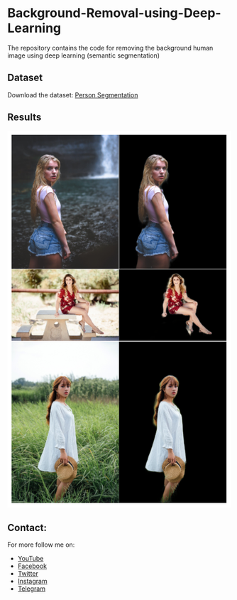 # Background-Removal-using-Deep-Learning
The repository contains the code for removing the background human image using deep learning (semantic segmentation)

## Dataset
Download the dataset: [Person Segmentation](https://www.kaggle.com/datasets/nikhilroxtomar/person-segmentation/download?datasetVersionNumber=1)

## Results
![Result](image/results.png)

## Contact:
For more follow me on:

- <a href="https://www.youtube.com/idiotdeveloper"> YouTube </a>
- <a href="https://facebook.com/idiotdeveloper"> Facebook </a>
- <a href="https://twitter.com/nikhilroxtomar"> Twitter </a>
- <a href="https://www.instagram.com/nikhilroxtomar"> Instagram </a>
- <a href="https://t.me/idiotdeveloper"> Telegram </a>
